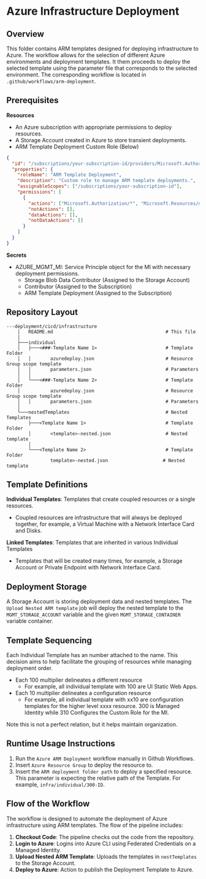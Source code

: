 # Azure Infrastructure Deployment

## Overview

This folder contains ARM templates designed for deploying infrastructure to Azure. The workflow allows for the selection of different Azure environments and deployment templates. It them proceeds to deploy the selected template using the parameter file that corresponds to the selected environment. The corresponding workflow is located in `.github/workflows/arm-deployment`.

## Prerequisites

**Resources**

- An Azure subscription with appropriate permissions to deploy resources.
- A Storage Account created in Azure to store transient deployments.
- ARM Template Deployment Custom Role (Below)

```json
{
  "id": "/subscriptions/your-subscription-id/providers/Microsoft.Authorization/roleDefinitions/role-id",
  "properties": {
    "roleName": "ARM Template Deployment",
    "description": "Custom role to manage ARM template deployments.",
    "assignableScopes": ["/subscriptions/your-subscription-id"],
    "permissions": [
      {
        "actions": ["Microsoft.Authorization/*", "Microsoft.Resources/deployments/*"],
        "notActions": [],
        "dataActions": [],
        "notDataActions": []
      }
    ]
  }
}
```

**Secrets**

- AZURE_MGMT_MI: Service Principle object for the MI with necessary deployment permissions.
  - Storage Blob Data Contributor (Assigned to the Storage Account)
  - Contributor (Assigned to the Subscription)
  - ARM Template Deployment (Assigned to the Subscription)

## Repository Layout

```mermaid
---deployment/cicd/infrastructure
    │   README.md                                         # This file
    |
    ├───individual
    │   ├───<###-Template Name 1>                         # Template Folder
    │   │       azuredeploy.json                          # Resource Group scope template
    │   │       parameters.json                           # Parameters
    │   │
    │   └───<###-Template Name 2>                         # Template Folder
    │           azuredeploy.json                          # Resource Group scope template
    │   │       parameters.json                           # Parameters
    │
    └───nestedTemplates                                   # Nested Templates
        ├───<Template Name 1>                             # Template Folder
        │       <template>-nested.json                    # Nested template
        │
        └───<Template Name 2>                             # Template Folder
                template>-nested.json                    # Nested template
```

## Template Definitions

**Individual Templates**: Templates that create coupled resources or a single resources.

- Coupled resources are infrastructure that will always be deployed together, for example, a Virtual Machine with a Network Interface Card and Disks.

**Linked Templates**: Templates that are inherited in various Individual Templates

- Templates that will be created many times, for example, a Storage Account or Private Endpoint with Network Interface Card.

## Deployment Storage

A Storage Account is storing deployment data and nested templates. The `Upload Nested ARM template` job will deploy the nested template to the `MGMT_STORAGE_ACCOUNT` variable and the given `MGMT_STORAGE_CONTAINER` variable container.

## Template Sequencing

Each Individual Template has an number attached to the name. This decision aims to help facilitate the grouping of resources while managing deployment order.

- Each 100 multiplier delineates a different resource
  - For example, all individual template with 100 are UI Static Web Apps.
- Each 10 multiplier delineates a configuration resource
  - For example, all individual template with xx10 are configuration templates for the higher level xxxx resource. 300 is Managed Identity while 310 Configures the Custom Role for the MI.

Note this is not a perfect relation, but it helps maintain organization.

## Runtime Usage Instructions

1.  Run the `Azure ARM Deployment` workflow manually in Github Workflows.
2.  Insert `Azure Resource Group` to deploy the resource to.
3.  Insert the `ARM deployment folder path` to deploy a specified resource. This parameter is expecting the relative path of the Template. For example, `infra/individual/300-ID`.

## Flow of the Workflow

The workflow is designed to automate the deployment of Azure infrastructure using ARM templates. The flow of the pipeline includes:

1. **Checkout Code**: The pipeline checks out the code from the repository.
2. **Login to Azure**: Logins into Azure CLI using Federated Credentials on a Managed Identity.
3. **Upload Nested ARM Template**: Uploads the templates in `nestTemplates` to the Storage Account.
4. **Deploy to Azure**: Action to publish the Deployment Template to Azure.
